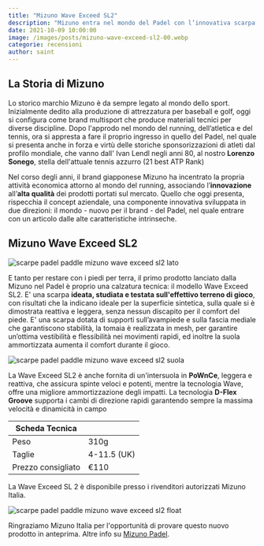 ```yaml
---
title: "Mizuno Wave Exceed SL2"
description: "Mizuno entra nel mondo del Padel con l’innovativa scarpa Wave Exceed."
date: 2021-10-09 10:00:00
image: /images/posts/mizuno-wave-exceed-sl2-00.webp
categorie: recensioni
author: saint
---
```

## La Storia di Mizuno

Lo storico marchio Mizuno è da sempre legato al mondo dello sport. Inizialmente dedito alla produzione di attrezzatura per baseball e golf, oggi si configura come brand multisport che produce materiali tecnici per diverse discipline. Dopo l'approdo nel mondo del running, dell’atletica e del tennis, ora si appresta a fare il proprio ingresso in quello del Padel, nel quale si presenta anche in forza e virtù delle storiche sponsorizzazioni di atleti dal profilo mondiale, che vanno dall' Ivan Lendl negli anni 80, al nostro **Lorenzo Sonego**, stella dell'attuale tennis azzurro (21 best ATP Rank)


Nel corso degli anni, il brand giapponese Mizuno ha incentrato la propria attività economica attorno al mondo del running, associando l’**innovazione** all’**alta qualità** dei prodotti portati sul mercato. Quello che oggi presenta, rispecchia il concept aziendale, una componente innovativa sviluppata in due direzioni: il mondo - nuovo per il brand - del Padel, nel quale entrare con un articolo dalle alte caratteristiche intrinseche.

## Mizuno Wave Exceed SL2

![scarpe padel paddle mizuno wave exceed sl2 lato](/images/posts/mizuno-wave-exceed-sl2-01.webp)

E tanto per restare con i piedi per terra, il primo prodotto lanciato dalla Mizuno nel Padel è proprio una calzatura tecnica: il modello Wave Exceed SL2. E' una scarpa **ideata, studiata e testata sull'effettivo terreno di gioco**, con risultati che la indicano ideale per la superficie sintetica, sulla quale si è dimostrata reattiva e leggera, senza nessun discapito per il comfort del piede. E' una scarpa dotata di supporti sull’avampiede e sulla fascia mediale che garantiscono stabilità, la tomaia è realizzata in mesh, per garantire un’ottima vestibilità e flessibilità nei movimenti rapidi, ed inoltre la suola ammortizzata aumenta il comfort durante il gioco.

![scarpe padel paddle mizuno wave exceed sl2 suola](/images/posts/mizuno-wave-exceed-sl2-02.webp)

La Wave Exceed SL2 è anche fornita di un'intersuola in **PoWnCe**, leggera e reattiva, che assicura spinte veloci e potenti, mentre la tecnologia Wave, offre una migliore ammortizzazione degli impatti. La tecnologia **D-Flex Groove** supporta i cambi di direzione rapidi garantendo sempre la massima velocità e dinamicità in campo

| Scheda Tecnica     |             |
|--------------------|-------------|
| Peso               | 310g        |
| Taglie             | 4-11.5 (UK) |
| Prezzo consigliato | €110        |

La Wave Exceed SL 2 è disponibile presso i rivenditori autorizzati Mizuno Italia.

![scarpe padel paddle mizuno wave exceed sl2 float](/images/posts/mizuno-wave-exceed-sl2-03.webp)

Ringraziamo Mizuno Italia per l'opportunità di provare questo nuovo prodotto in anteprima. Altre info su [Mizuno Padel](https://emea.mizuno.com/eu/it-it/sport/altro/padel/).